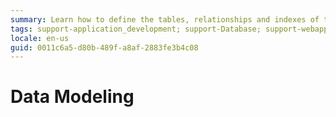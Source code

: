 ```yaml
---
summary: Learn how to define the tables, relationships and indexes of the application of your database.
tags: support-application_development; support-Database; support-webapps
locale: en-us
guid: 0011c6a5-d80b-489f-a8af-2883fe3b4c08
---
```


# Data Modeling

